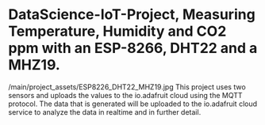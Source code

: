 # DataScience-IoT-Project, Measuring Temperature, Humidity and CO2 ppm with an ESP-8266, DHT22 and a MHZ19.
/main/project_assets/ESP8226_DHT22_MHZ19.jpg 
This project uses two sensors and uploads the values to the io.adafruit cloud using the MQTT protocol. The data that is generated will be uploaded to the io.adafruit cloud service to analyze the data in realtime and in further detail.
